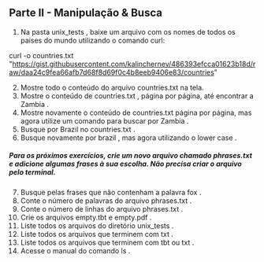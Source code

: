 ## Parte II - Manipulação & Busca
1. Na pasta unix_tests , baixe um arquivo com os nomes de todos os países do mundo utilizando o comando curl:

curl -o countries.txt "https://gist.githubusercontent.com/kalinchernev/486393efcca01623b18d/raw/daa24c9fea66afb7d68f8d69f0c4b8eeb9406e83/countries"

2. Mostre todo o conteúdo do arquivo countries.txt na tela.
3. Mostre o conteúdo de countries.txt , página por página, até encontrar a Zambia .
4. Mostre novamente o conteúdo de countries.txt página por página, mas agora utilize um comando para buscar por Zambia .
5. Busque por Brazil no countries.txt .
6. Busque novamente por brazil , mas agora utilizando o lower case .
##### Para os próximos exercícios, crie um novo arquivo chamado phrases.txt e adicione algumas frases à sua escolha. Não precisa criar o arquivo pelo terminal.
7. Busque pelas frases que não contenham a palavra fox .
8. Conte o número de palavras do arquivo phrases.txt .
9. Conte o número de linhas do arquivo phrases.txt .
10. Crie os arquivos empty.tbt e empty.pdf .
11. Liste todos os arquivos do diretório unix_tests .
12. Liste todos os arquivos que terminem com txt .
13. Liste todos os arquivos que terminem com tbt ou txt .
14. Acesse o manual do comando ls .